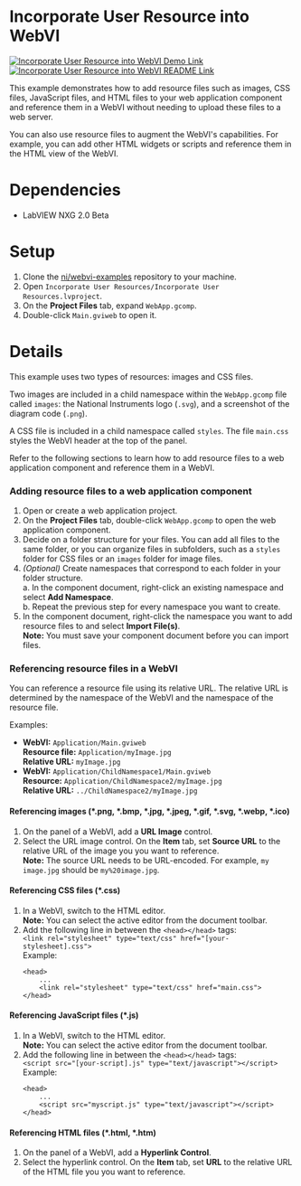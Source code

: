 # Incorporate User Resource into WebVI
[![Incorporate User Resource into WebVI Demo Link](https://img.shields.io/badge/Details-Demo_Link-green.svg)](https://ni.github.io/webvi-examples/Incorporate%20User%20Resources/Builds/Web%20Server/Configuration1/WebApp/Main.html)
[![Incorporate User Resource into WebVI README Link](https://img.shields.io/badge/Details-README_Link-orange.svg)](https://github.com/ni/webvi-examples/blob/master/Incorporate%20User%20Resources/)

This example demonstrates how to add resource files such as images, CSS files, JavaScript files, and HTML files to your web application component and reference them in a WebVI without needing to upload these files to a web server.

You can also use resource files to augment the WebVI's capabilities. For example, you can add other HTML widgets or scripts and reference them in the HTML view of the WebVI.

# Dependencies
- LabVIEW NXG 2.0 Beta

# Setup
1. Clone the [ni/webvi-examples](https://github.com/ni/webvi-examples) repository to your machine.
2. Open `Incorporate User Resources/Incorporate User Resources.lvproject`.
3. On the **Project Files** tab, expand `WebApp.gcomp`.
4. Double-click `Main.gviweb` to open it.

# Details
This example uses two types of resources: images and CSS files.

Two images are included in a child namespace within the `WebApp.gcomp` file called `images`: the National Instruments logo (`.svg`), and a screenshot of the diagram code (`.png`).

A CSS file is included in a child namespace called `styles`. The file `main.css` styles the WebVI header at the top of the panel. 

Refer to the following sections to learn how to add resource files to a web application component and reference them in a WebVI.

### Adding resource files to a web application component
1. Open or create a web application project.
2. On the **Project Files** tab, double-click `WebApp.gcomp` to open the web application component.
3. Decide on a folder structure for your files. You can add all files to the same folder, or you can organize files in subfolders, such as a `styles` folder for CSS files or an `images` folder for image files.
4. _(Optional)_ Create namespaces that correspond to each folder in your folder structure.  
a. In the component document, right-click an existing namespace and select **Add Namespace**.  
b. Repeat the previous step for every namespace you want to create.
5. In the component document, right-click the namespace you want to add resource files to and select **Import File(s)**.  
**Note:** You must save your component document before you can import files.

### Referencing resource files in a WebVI
You can reference a resource file using its relative URL. The relative URL is determined by the namespace of the WebVI and the namespace of the resource file.  

Examples:
- **WebVI:** `Application/Main.gviweb`  
  **Resource file:** `Application/myImage.jpg`  
  **Relative URL:** `myImage.jpg`  
- **WebVI:** `Application/ChildNamespace1/Main.gviweb`  
  **Resource:** `Application/ChildNamespace2/myImage.jpg`  
  **Relative URL:** `../ChildNamespace2/myImage.jpg`  

#### Referencing images (*.png, *.bmp, *.jpg, *.jpeg, *.gif, *.svg, *.webp, *.ico)
1. On the panel of a WebVI, add a **URL Image** control.
2. Select the URL image control. On the **Item** tab, set **Source URL** to the relative URL of the image you you want to reference.  
**Note:** The source URL needs to be URL-encoded. For example, `my image.jpg` should be `my%20image.jpg`.

#### Referencing CSS files (*.css)
1. In a WebVI, switch to the HTML editor.  
**Note:** You can select the active editor from the document toolbar.
2. Add the following line in between the `<head></head>` tags:  
`<link rel="stylesheet" type="text/css" href="[your-stylesheet].css">`  
Example: 
    ```
    <head>
        ...
        <link rel="stylesheet" type="text/css" href="main.css">
    </head>
    ```

#### Referencing JavaScript files (*.js)
1. In a WebVI, switch to the HTML editor.  
**Note:** You can select the active editor from the document toolbar.
2. Add the following line in between the `<head></head>` tags:  
`<script src="[your-script].js" type="text/javascript"></script>`  
Example:
    ```
    <head>
        ...
        <script src="myscript.js" type="text/javascript"></script>
    </head>
    ```

#### Referencing HTML files (*.html, *.htm)
1. On the panel of a WebVI, add a **Hyperlink Control**.
2. Select the hyperlink control. On the **Item** tab, set **URL** to the relative URL of the HTML file you you want to reference.
